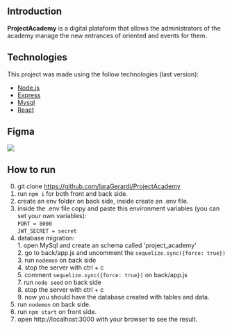 ## Introduction 
**ProjectAcademy** is a digital plataform that allows the administrators of the academy manage the new entrances of oriented and events for them.

## Technologies
This project was made using the follow technologies (last version):
<ul>
  <li><a href="https://nodejs.org/en/">Node.js</a></li>
  <li><a href="https://expressjs.com/">Express</a></li>
  <li><a href="https://github.com/mysqljs/mysql">Mysql</a></li>
  <li><a href="https://es.reactjs.org/">React</a></li>
</ul>

## Figma
<a href="https://www.figma.com/file/6E2y1DRnrVNWMBShL2r8KQ/V_camp-Proyecto?node-id=2%3A7968">
    <img src="https://img.shields.io/badge/AcessFigmaWeb-black?style=flat-square&logo=figma&logoColor=red"/>
</a>

## How to run
  0. git clone https://github.com/IaraGerardi/ProjectAcademy
  1. run ```npm i``` for both front and back side. 
  2. create an env folder on back side, inside create an .env file.
  3. inside the .env file copy and paste this environment variables (you can set your own variables): <br>
    ```PORT = 8000``` <br>
    ```JWT_SECRET = secret``` 
  4. database migration: <br>
    1. open MySql and create an schema called 'project_academy'<br>
    2. go to back/app.js and uncomment the ```sequelize.sync({force: true})```<br>
    3. run ```nodemon``` on back side<br>
    4. stop the server with ctrl + c<br>
    5. comment ```sequelize.sync({force: true})``` on back/app.js<br>
    7. run ```node seed``` on back side<br>
    8. stop the server with ctrl + c<br>
    9. now you should have the database created with tables and data.<br>
  5. run ```nodemon``` on back side.
  6. run ```npm start``` on front side.
  7. open http://localhost:3000 with your browser to see the result. 



